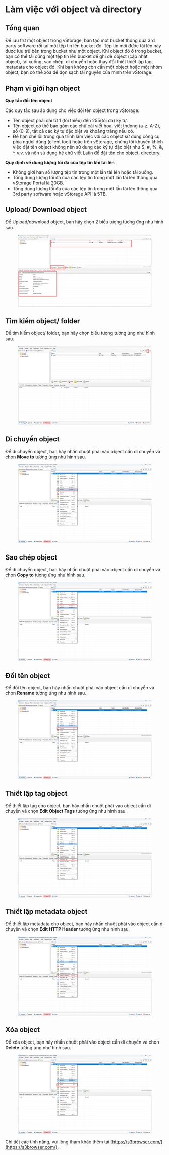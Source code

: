 # Làm việc với object và directory

## Tổng quan

Để lưu trữ một object trong vStorage, bạn tạo một bucket thông qua 3rd party software rồi tải một tệp tin lên bucket đó. Tệp tin mới được tải lên này được lưu trữ bên trong bucket như một object. Khi object đó ở trong bucket, bạn có thể tải cùng một tệp tin lên bucket để ghi đè object (cập nhật object), tải xuống, sao chép, di chuyển hoặc thay đổi thiết thiết lập tag, metadata cho object đó. Khi bạn không còn cần một object hoặc một nhóm object, bạn có thể xóa để dọn sạch tài nguyên của mình trên vStorage.

## Phạm vi giới hạn object

**Quy tắc đổi tên object**

Các quy tắc sau áp dụng cho việc đổi tên object trong vStorage:

* Tên object phải dài từ 1 (tối thiểu) đến 255(tối đa) ký tự.
* Tên object có thể bao gồm các chữ cái viết hoa, viết thường (a-z, A-Z), số (0-9), tất cả các ký tự đặc biệt và khoảng trắng nếu có.
* Để hạn chế lỗi trong quá trình làm việc với các object sử dụng công cụ phía người dùng (client tool) hoặc trên vStorage, chúng tôi khuyến khích việc đặt tên object không nên sử dụng các ký tự đặc biệt như $, #, %, &, ^, v.v. và nên sử dụng hệ chữ viết Latin để đặt tên cho object, directory.

**Quy định về dung lượng tối đa của tệp tin khi tải lên**

* Không giới hạn số lượng tệp tin trong một lần tải lên hoặc tải xuống.
* Tổng dung lượng tối đa của các tệp tin trong một lần tải lên thông qua vStorage Portal là 20GB.
* Tổng dung lượng tối đa của các tệp tin trong một lần tải lên thông qua 3rd party software hoặc vStorage API là 5TB.

## Upload/ Download object

Để Upload/download object, bạn hãy chọn 2 biểu tượng tương ứng như hình sau.

<figure><img src="../../../../.gitbook/assets/image (612).png" alt=""><figcaption></figcaption></figure>

## Tìm kiếm object/ folder

Để tìm kiếm object/ folder, bạn hãy chọn biểu tượng tương ứng như hình sau.

<figure><img src="../../../../.gitbook/assets/image (613).png" alt=""><figcaption></figcaption></figure>

## Di chuyển object

Để di chuyển object, bạn hãy nhấn chuột phải vào object cần di chuyển và chọn **Move to** tương ứng như hình sau.

<figure><img src="../../../../.gitbook/assets/image (614).png" alt=""><figcaption></figcaption></figure>

## Sao chép object

Để di chuyển object, bạn hãy nhấn chuột phải vào object cần di chuyển và chọn **Copy to** tương ứng như hình sau.

<figure><img src="../../../../.gitbook/assets/image (615).png" alt=""><figcaption></figcaption></figure>

## Đổi tên object

Để đổi tên object, bạn hãy nhấn chuột phải vào object cần di chuyển và chọn **Rename** tương ứng như hình sau.

<figure><img src="../../../../.gitbook/assets/image (616).png" alt=""><figcaption></figcaption></figure>

## Thiết lập tag object

Để thiết lập tag cho object, bạn hãy nhấn chuột phải vào object cần di chuyển và chọn **Edit Object Tags** tương ứng như hình sau.

<figure><img src="../../../../.gitbook/assets/image (617).png" alt=""><figcaption></figcaption></figure>

## Thiết lập metadata object

Để thiết lập metadata cho object, bạn hãy nhấn chuột phải vào object cần di chuyển và chọn **Edit HTTP Header** tương ứng như hình sau.

<figure><img src="../../../../.gitbook/assets/image (619).png" alt=""><figcaption></figcaption></figure>

## Xóa object

Để xóa object, bạn hãy nhấn chuột phải vào object cần di chuyển và chọn **Delete** tương ứng như hình sau.

<figure><img src="../../../../.gitbook/assets/image (618).png" alt=""><figcaption></figcaption></figure>

Chi tiết các tính năng, vui lòng tham khảo thêm tại [https://s3browser.com/](https://s3browser.com/).
